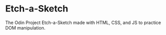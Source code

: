 # Etch-a-Sketch
The Odin Project Etch-a-Sketch made with HTML, CSS, and JS to practice DOM manipulation. 
